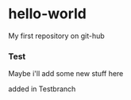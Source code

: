 hello-world
===========

My first repository on git-hub

### Test
Maybe i'll add some new stuff here

added in Testbranch
